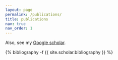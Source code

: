 ```yaml
---
layout: page
permalink: /publications/
title: publications
nav: true
nav_order: 1
---
```

Also, see my <a href="https://scholar.google.com/citations?user=7HgO_78AAAAJ&hl=en">Google scholar</a>.
<!-- _pages/publications.md -->
<div class="publications">

{% bibliography -f {{ site.scholar.bibliography }} %}

</div>

